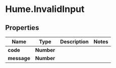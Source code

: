 # Hume.InvalidInput

## Properties
Name | Type | Description | Notes
------------ | ------------- | ------------- | -------------
**code** | **Number** |  | 
**message** | **Number** |  | 


